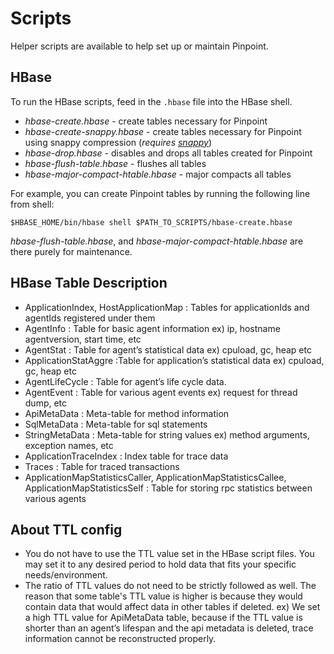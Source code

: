 # Scripts
Helper scripts are available to help set up or maintain Pinpoint.

## HBase
To run the HBase scripts, feed in the `.hbase` file into the HBase shell.

* *hbase-create.hbase* - create tables necessary for Pinpoint
* *hbase-create-snappy.hbase* - create tables necessary for Pinpoint using snappy compression (*requires [snappy](http://code.google.com/p/snappy)*)
* *hbase-drop.hbase* - disables and drops all tables created for Pinpoint
* *hbase-flush-table.hbase* - flushes all tables
* *hbase-major-compact-htable.hbase* - major compacts all tables

For example, you can create Pinpoint tables by running the following line from shell:

`$HBASE_HOME/bin/hbase shell $PATH_TO_SCRIPTS/hbase-create.hbase`

*hbase-flush-table.hbase*, and *hbase-major-compact-htable.hbase* are there purely for maintenance.

## HBase Table Description

* ApplicationIndex, HostApplicationMap  : Tables for applicationIds and agentIds registered under them
* AgentInfo : Table for basic agent information ex) ip, hostname agentversion, start time, etc
* AgentStat : Table for agent’s statistical data ex) cpuload, gc, heap etc
* ApplicationStatAggre :Table for application’s statistical data ex) cpuload, gc, heap etc
* AgentLifeCycle : Table for agent’s life cycle data.
* AgentEvent : Table for various agent events ex) request for thread dump, etc
* ApiMetaData : Meta-table for method information
* SqlMetaData : Meta-table for sql statements
* StringMetaData : Meta-table for string values  ex) method arguments, exception names, etc
* ApplicationTraceIndex : Index table for trace data
* Traces : Table for traced transactions
* ApplicationMapStatisticsCaller, ApplicationMapStatisticsCallee, ApplicationMapStatisticsSelf : Table for storing rpc statistics between various agents

## About TTL config
- You do not have to use the TTL value set in the HBase script files. You may set it to any desired period to hold data that fits your specific needs/environment.
- The ratio of TTL values do not need to be strictly followed as well. The reason that some table's TTL value is higher is because they would contain data that would affect data in other tables if deleted.
ex) We set a high TTL value for ApiMetaData table, because if the TTL value is shorter than an agent’s lifespan and the api metadata is deleted, trace information cannot be reconstructed properly.
